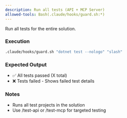 ```yaml
---
description: Run all tests (API + MCP Server)
allowed-tools: Bash(.claude/hooks/guard.sh:*)
---
```


Run all tests for the entire solution.

### Execution

```bash
.claude/hooks/guard.sh "dotnet test --nologo" "slash"
```

### Expected Output

- ✅ All tests passed (X total)
- ❌ Tests failed - Shows failed test details

### Notes

- Runs all test projects in the solution
- Use /test-api or /test-mcp for targeted testing
